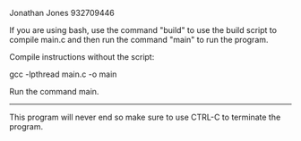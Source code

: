 Jonathan Jones 932709446

If you are using bash, use the command "build" to use the build script to compile main.c and then run the command "main" to run the program.

Compile instructions without the script:

gcc -lpthread main.c -o main

Run the command main.

----------------------------------------
This program will never end so make sure to use CTRL-C to terminate the program.
